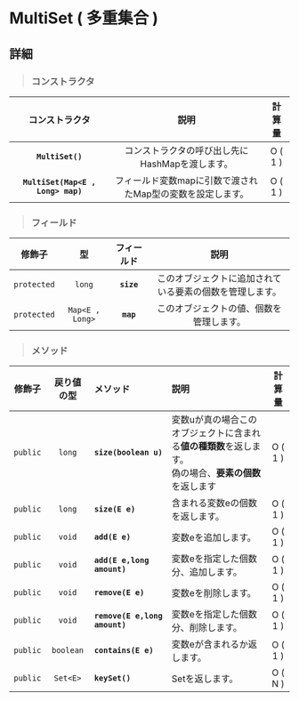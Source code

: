 # MultiSet (  多重集合 )

## 詳細

> ### コンストラクタ
|コンストラクタ|説明|計算量|
|:---:|:---:|:---:|
|**`MultiSet()`**|コンストラクタの呼び出し先にHashMapを渡します。|O ( 1 )|
|**`MultiSet(Map<E , Long> map)`**|フィールド変数mapに引数で渡されたMap型の変数を設定します。|O ( 1 )|
> ### フィールド
|修飾子|型|フィールド|説明|
|:---:|:---:|:---:|:---:|
|`protected`|`long`|**`size`**|このオブジェクトに追加されている要素の個数を管理します。|
|`protected`|`Map<E , Long>`|**`map`**|このオブジェクトの値、個数を管理します。|
> ### メソッド
|修飾子|戻り値の型|メソッド|説明|計算量|
|:---:|:---:|:---|:---|:---:|
|`public`|`long`|**`size(boolean u)`**|変数uが真の場合このオブジェクトに含まれる**値の種類数**を返します。<br> 偽の場合、**要素の個数**を返します  |O ( 1 )|
|`public`|`long`|**`size(E e)`**|含まれる変数eの個数を返します。|O ( 1 )|
|`public`|`void`|**`add(E e)`**|変数eを追加します。|O ( 1 )|
|`public`|`void`|**`add(E e,long amount)`**|変数eを指定した個数分、追加します。|O ( 1 )|
|`public`|`void`|**`remove(E e)`**|変数eを削除します。|O ( 1 )|
|`public`|`void`|**`remove(E e,long amount)`**|変数eを指定した個数分、削除します。|O ( 1 )|
|`public`|`boolean`|**`contains(E e)`**|変数eが含まれるか返します。|O ( 1 )|
|`public`|`Set<E>`|**`keySet()`**|Setを返します。|O ( N )|
